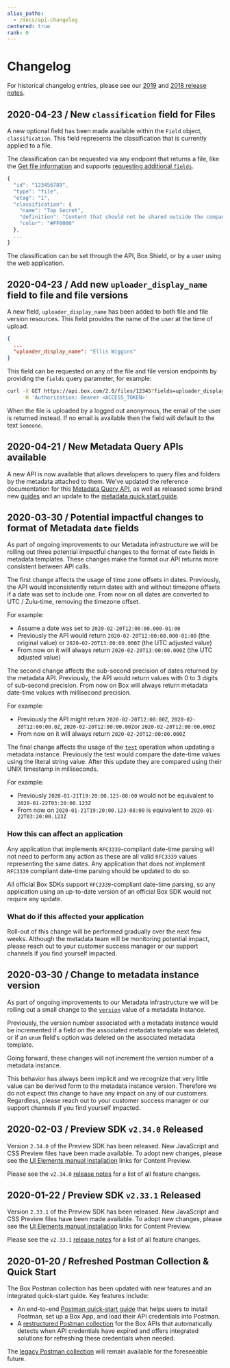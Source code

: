 ```yaml
---
alias_paths:
  - /docs/api-changelog
centered: true
rank: 0
---
```


<!-- alex disable postman-postwoman -->

# Changelog

For historical changelog entries, please see our
[2019](page://changelog/2019) and
[2018 release notes](page://changelog/2018).

## 2020-04-23 / New `classification` field for Files

A new optional field has been made available within the `Field` object,
`classification`. This field represents the classification that is currently
applied to a file.

The classification can be requested via any endpoint that returns a file, like
the [Get file information](endpoint://get-files-id) and supports [requesting
additional `fields`](g://api-calls/request-extra-fields).

```js
{
  "id": "123456789",
  "type": "file",
  "etag": "1",
  "classification": {     
    "name": "Top Secret",     
    "definition": "Content that should not be shared outside the company.",
    "color": "#FF0000"
  },
  ...
}
```

The classification can be set through the API, Box Shield, or by a user using
the web application.

## 2020-04-23 / Add new `uploader_display_name` field to file and file versions

A new field, `uploader_display_name` has been added to both file and file
version resources. This field provides the name of the user at the time of
upload. 

```json
{
  ...
  "uploader_display_name": "Ellis Wiggins"
}
```

This field can be requested on any of the file and file
version endpoints by providing the `fields` query parameter, for example:

```bash
curl -X GET https://api.box.com/2.0/files/12345?fields=uploader_display_name \
     -H 'Authorization: Bearer <ACCESS_TOKEN>'
```

When the file is uploaded by a logged out anonymous, the email of the
user is returned instead. If no email is available then the field will default
to the text `Someone`.

## 2020-04-21 / New Metadata Query APIs available

A new API is now available that allows developers to query files and folders
by the metadata attached to them. We've updated the reference documentation for
this [Metadata Query API][e_mdq_api], as well as released some brand new
[guides][g_mdq_api] and an update to the [metadata quick start guide][qs_mdq_api].

[e_mdq_api]: e://post_metadata_queries_execute_read
[g_mdq_api]: g://metadata/queries
[qs_mdq_api]: g://metadata/quick-start

## 2020-03-30 / Potential impactful changes to format of Metadata `date` fields

As part of ongoing improvements to our Metadata infrastructure we will be
rolling out three potential impactful changes to the format of `date` fields in
metadata templates. These changes make the format our API returns more
consistent between API calls.

The first change affects the usage of time zone offsets in dates. Previously,
the API would inconsistently return dates with and without timezone offsets if a
date was set to include one. From now on all dates are converted to UTC /
Zulu-time, removing the timezone offset.

For example:

* Assume a date was set to `2020-02-20T12:00:00.000-01:00`
* Previously the API would return `2020-02-20T12:00:00.000-01:00` (the original
  value) or `2020-02-20T13:00:00.000Z` (the UTC adjusted value)
* From now on it will always return `2020-02-20T13:00:00.000Z` (the UTC adjusted
  value)

The second change affects the sub-second precision of dates returned by the
metadata API. Previously, the API would return values with 0 to 3 digits of
sub-second precision. From now on Box will always return metadata date-time
values with millisecond precision.

For example:

* Previously the API might return `2020-02-20T12:00:00Z`,
  `2020-02-20T12:00:00.0Z`, `2020-02-20T12:00:00.00Z`or
  `2020-02-20T12:00:00.000Z`
* From now on it will always return `2020-02-20T12:00:00.000Z`

The final change affects the usage of the
[`test`](g/metadata/instances/update/#Test-a-value) operation when updating a
metadata instance. Previously the test would compare the date-time values using
the literal string value. After this update they are compared using their UNIX
timestamp in milliseconds.

For example:

* Previously `2020-01-21T19:20:00.123-08:00` would not be equivalent to
  `2020-01-22T03:20:00.123Z`
* From now on `2020-01-21T19:20:00.123-08:00` is equivalent to
  `2020-01-22T03:20:00.123Z`

### How this can affect an application

Any application that implements `RFC3339`-compliant date-time parsing will not
need to perform any action as these are all valid `RFC3339` values representing
the same dates. Any application that does not implement `RFC3339` compliant
date-time parsing should be updated to do so.

All official Box SDKs support `RFC3339`-compliant date-time parsing, so any
application using an up-to-date version of an official Box SDK would not require
any update.

### What do if this affected your application

Roll-out of this change will be performed gradually over the next few weeks.
Although the metadata team will be monitoring potential impact, please reach out
to your customer success manager or our support channels if you find yourself
impacted.

## 2020-03-30 / Change to metadata instance version

As part of ongoing improvements to our Metadata infrastructure we will be
rolling out a small change to the [`version`](r:/metadata/#param-$version) value
of a metadata Instance.

Previously, the version number associated with a metadata instance would be
incremented if a field on the associated metadata template was deleted, or if an
`enum` field's option was deleted on the associated metadata template.

Going forward, these changes will not increment the version number of a metadata
instance.

This behavior has always been implicit and we recognize that very little value
can be derived form to the metadata instance version. Therefore we do not expect
this change to have any impact on any of our customers. Regardless, please reach
out to your customer success manager or our support channels if you find
yourself impacted.

## 2020-02-03 / Preview SDK `v2.34.0` Released

Version `2.34.0` of the Preview SDK has been released. New JavaScript and CSS
Preview files have been made available. To adopt new changes, please see the
[UI Elements manual installation][ui-elements-manual-install] links for Content
Preview.

Please see the `v2.34.0` [release notes][preview-2.34-release-notes] for a list
of all feature changes.

## 2020-01-22 / Preview SDK `v2.33.1` Released

Version `2.33.1` of the Preview SDK has been released. New JavaScript and CSS
Preview files have been made available. To adopt new changes, please see the
[UI Elements manual installation][ui-elements-manual-install] links for Content
Preview.

Please see the `v2.33.1` [release notes][preview-2.33-release-notes] for a list
of all feature changes.

## 2020-01-20 / Refreshed Postman Collection & Quick Start

The Box Postman collection has been updated with new features and an integrated
quick-start guide. Key features include:

* An end-to-end [Postman quick-start guide][postman-quick-start-guide] that
  helps users to install Postman, set up a Box App, and load their API
  credentials into Postman.
* A [restructured Postman collection][postman-collection] for the Box APIs that
  automatically detects when API credentials have expired and offers integrated
  solutions for refreshing these credentials when needed.

The [legacy Postman collection][legacy-postman-collection] will remain available
for the foreseeable future.

[postman-quick-start-guide]: g://tooling/postman/quick-start
[postman-collection]: g://tooling/postman/install
[legacy-postman-collection]: g://tooling/postman/legacy

[ui-elements-manual-install]: g://embed/ui-elements/installation/#manual-installation
[preview-2.34-release-notes]: https://github.com/box/box-content-preview/releases/tag/v2.34.0
[preview-2.33-release-notes]: https://github.com/box/box-content-preview/releases/tag/v2.33.1
